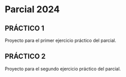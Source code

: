 # Parcial 2024
## PRÁCTICO 1
Proyecto para el primer ejercicio práctico del parcial.
## PRÁCTICO 2
Proyecto para el segundo ejercicio práctico del parcial.
